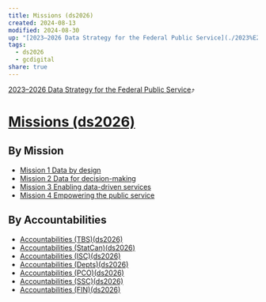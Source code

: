 ```yaml
---
title: Missions (ds2026)
created: 2024-08-13
modified: 2024-08-30
up: "[2023–2026 Data Strategy for the Federal Public Service](./2023%E2%80%932026%20Data%20Strategy%20for%20the%20Federal%20Public%20Service.md)"
tags:
  - ds2026
  - gcdigital
share: true
---
```

[2023–2026 Data Strategy for the Federal Public Service](./2023%E2%80%932026%20Data%20Strategy%20for%20the%20Federal%20Public%20Service.md)⤴️
# [Missions (ds2026)](Missions%20(ds2026).md)

## By Mission
- [Mission 1 Data by design](./Mission%201%20Data%20by%20design.md)
- [Mission 2 Data for decision-making](./Mission%202%20Data%20for%20decision-making.md)
- [Mission 3 Enabling data-driven services](./Mission%203%20Enabling%20data-driven%20services.md)
- [Mission 4 Empowering the public service](./Mission%204%20Empowering%20the%20public%20service.md)
## By Accountabilities
- [Accountabilities (TBS)(ds2026)](./Accountabilities%20(TBS)(ds2026).md)
- [Accountabilities (StatCan)(ds2026)](./Accountabilities%20(StatCan)(ds2026).md)
- [Accountabilities (ISC)(ds2026)](./Accountabilities%20(ISC)(ds2026).md)
- [Accountabilities (Depts)(ds2026)](./Accountabilities%20(Depts)(ds2026).md)
- [Accountabilities (PCO)(ds2026)](./Accountabilities%20(PCO)(ds2026).md)
- [Accountabilities (SSC)(ds2026)](./Accountabilities%20(SSC)(ds2026).md)
- [Accountabilities (FIN)(ds2026)](./Accountabilities%20(FIN)(ds2026).md)

